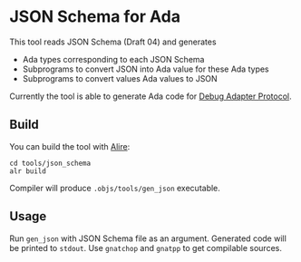 # JSON Schema for Ada

This tool reads JSON Schema (Draft 04) and generates
* Ada types corresponding to each JSON Schema
* Subprograms to convert JSON into Ada value for these Ada types
* Subprograms to convert values Ada values to JSON

Currently the tool is able to generate Ada code for
[Debug Adapter Protocol](https://microsoft.github.io/debug-adapter-protocol/).

## Build

You can build the tool with [Alire](https://alire.ada.dev):

    cd tools/json_schema
    alr build

Compiler will produce `.objs/tools/gen_json` executable.

## Usage

Run `gen_json` with JSON Schema file as an argument.
Generated code will be printed to `stdout`.
Use `gnatchop` and `gnatpp` to get compilable sources.

